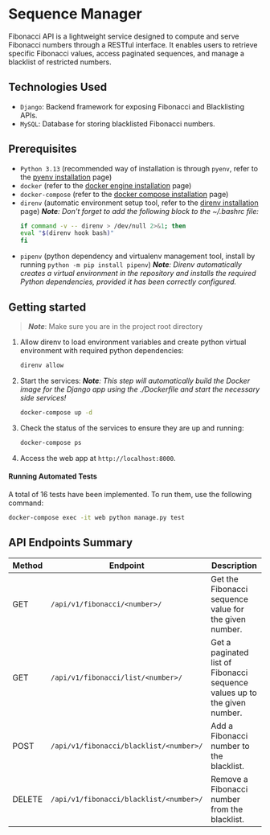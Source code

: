 # Sequence Manager

Fibonacci API is a lightweight service designed to compute and serve Fibonacci numbers through a RESTful interface. It enables users to retrieve specific Fibonacci values, access paginated sequences, and manage a blacklist of restricted numbers.

## Technologies Used
  - `Django`: Backend framework for exposing Fibonacci and Blacklisting APIs.
  - `MySQL`: Database for storing blacklisted Fibonacci numbers.

## Prerequisites
  - `Python 3.13` (recommended way of installation is through `pyenv`, refer to the [pyenv installation](https://github.com/pyenv/pyenv?tab=readme-ov-file#installation) page)
  - `docker` (refer to the [docker engine installation](https://docs.docker.com/engine/install/) page)
  - `docker-compose` (refer to the [docker compose installation](https://docs.docker.com/compose/install/) page)
  - `direnv` (automatic environment setup tool, refer to the [direnv installation](https://direnv.net/docs/installation.html) page)
    _**Note**: Don't forget to add the following block to the ~/.bashrc file:_
    ```bash
    if command -v -- direnv > /dev/null 2>&1; then
    eval "$(direnv hook bash)"
    fi
    ```
  - `pipenv` (python dependency and virtualenv management tool, install by running `python -m pip install pipenv`)
    _**Note**: Direnv automatically creates a virtual environment in the repository and installs the required Python dependencies, provided it has been correctly configured._

## Getting started

> _**Note**_: Make sure you are in the project root directory

1.  Allow direnv to load environment variables and create python virtual environment with required python dependencies:
    ```sh
    direnv allow
    ```

2.  Start the services:
    _**Note**: This step will automatically build the Docker image for the Django app using the ./Dockerfile and start the necessary side services!_
    ```sh
    docker-compose up -d
    ```

3.  Check the status of the services to ensure they are up and running:
    ```sh
    docker-compose ps
    ```

4.  Access the web app at `http://localhost:8000`.


#### Running Automated Tests

A total of 16 tests have been implemented. To run them, use the following command:
```sh
docker-compose exec -it web python manage.py test
```

## API Endpoints Summary

| Method | Endpoint                                | Description                                                               |
|--------|-----------------------------------------|---------------------------------------------------------------------------|
| GET    | `/api/v1/fibonacci/<number>/`           | Get the Fibonacci sequence value for the given number.                    |
| GET    | `/api/v1/fibonacci/list/<number>/`      | Get a paginated list of Fibonacci sequence values up to the given number. |
| POST   | `/api/v1/fibonacci/blacklist/<number>/` | Add a Fibonacci number to the blacklist.                                  |
| DELETE | `/api/v1/fibonacci/blacklist/<number>/` | Remove a Fibonacci number from the blacklist.                             |

